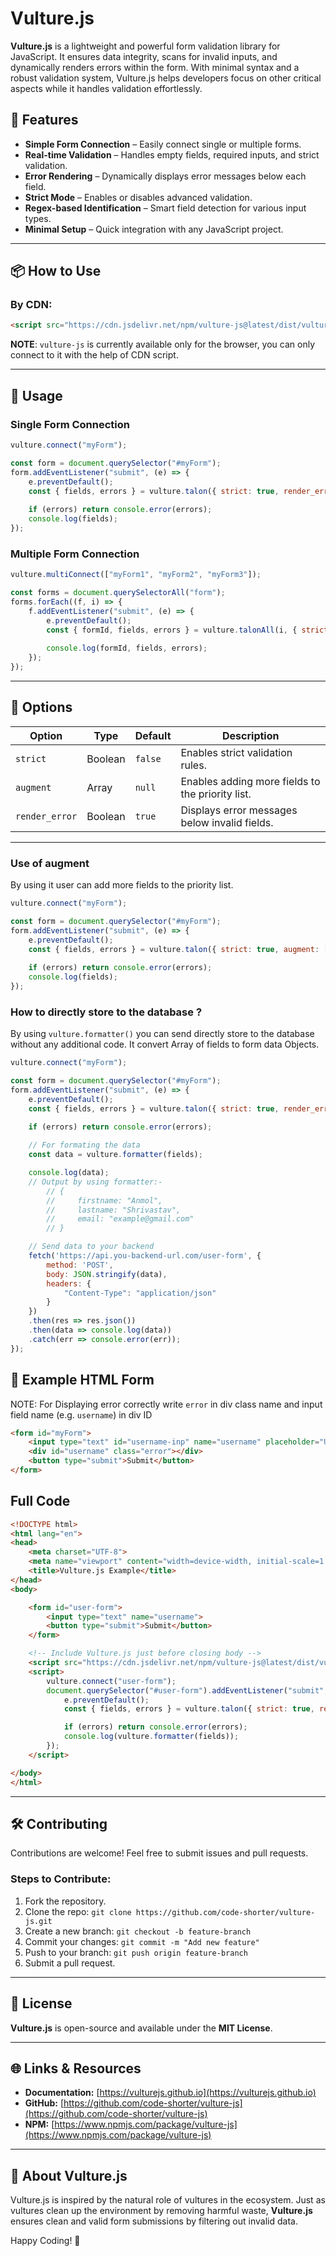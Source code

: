 # Vulture.js

**Vulture.js** is a lightweight and powerful form validation library for JavaScript. It ensures data integrity, scans for invalid inputs, and dynamically renders errors within the form. With minimal syntax and a robust validation system, Vulture.js helps developers focus on other critical aspects while it handles validation effortlessly.

## 🚀 Features
- **Simple Form Connection** – Easily connect single or multiple forms.
- **Real-time Validation** – Handles empty fields, required inputs, and strict validation.
- **Error Rendering** – Dynamically displays error messages below each field.
- **Strict Mode** – Enables or disables advanced validation.
- **Regex-based Identification** – Smart field detection for various input types.
- **Minimal Setup** – Quick integration with any JavaScript project.

---

## 📦 How to Use

### By CDN:
```html
<script src="https://cdn.jsdelivr.net/npm/vulture-js@latest/dist/vulture.min.js"></script>
```
**NOTE**: `vulture-js`  is currently available only for the browser, you can only connect to it with the help of CDN script.

---

## 🔧 Usage

### Single Form Connection
```js
vulture.connect("myForm");

const form = document.querySelector("#myForm");
form.addEventListener("submit", (e) => {
    e.preventDefault();
    const { fields, errors } = vulture.talon({ strict: true, render_error: true });
    
    if (errors) return console.error(errors);
    console.log(fields);
});
```

### Multiple Form Connection
```js
vulture.multiConnect(["myForm1", "myForm2", "myForm3"]);

const forms = document.querySelectorAll("form");
forms.forEach((f, i) => {
    f.addEventListener("submit", (e) => {
        e.preventDefault();
        const { formId, fields, errors } = vulture.talonAll(i, { strict: true, render_error: true });
        
        console.log(formId, fields, errors);
    });
});
```

---

## 🎯 Options
| Option           | Type    | Default | Description |
|-----------------|---------|---------|-------------|
| `strict`        | Boolean | `false` | Enables strict validation rules. |
| `augment`       | Array   | `null`  | Enables adding more fields to the priority list. |
| `render_error`  | Boolean | `true`  | Displays error messages below invalid fields. |

---

### Use of augment
By using it user can add more fields to the priority list.

```js
vulture.connect("myForm");

const form = document.querySelector("#myForm");
form.addEventListener("submit", (e) => {
    e.preventDefault();
    const { fields, errors } = vulture.talon({ strict: true, augment: ['tags', 'links'], render_error: true });
    
    if (errors) return console.error(errors);
    console.log(fields);
});
```

### How to directly store to the database ?
By using `vulture.formatter()` you can send directly store to the database without any additional code.
It convert Array of fields to form data Objects.

```js
vulture.connect("myForm");

const form = document.querySelector("#myForm");
form.addEventListener("submit", (e) => {
    e.preventDefault();
    const { fields, errors } = vulture.talon({ strict: true, render_error: true });
    
    if (errors) return console.error(errors);

    // For formating the data
    const data = vulture.formatter(fields);

    console.log(data);
    // Output by using formatter:-
        // {
        //     firstname: "Anmol",
        //     lastname: "Shrivastav",
        //     email: "example@gmail.com"
        // }

    // Send data to your backend
    fetch('https://api.you-backend-url.com/user-form', {
        method: 'POST',
        body: JSON.stringify(data),
        headers: {
            "Content-Type": "application/json"
        }
    })
    .then(res => res.json())
    .then(data => console.log(data))
    .catch(err => console.error(err));
});
```

## 📌 Example HTML Form
NOTE: For Displaying error correctly write `error` in div class name and input field name (e.g. `username`) in div ID

```html
<form id="myForm">
    <input type="text" id="username-inp" name="username" placeholder="Username">
    <div id="username" class="error"></div>
    <button type="submit">Submit</button>
</form>
```

## Full Code
```html
<!DOCTYPE html>
<html lang="en">
<head>
    <meta charset="UTF-8">
    <meta name="viewport" content="width=device-width, initial-scale=1.0">
    <title>Vulture.js Example</title>
</head>
<body>

    <form id="user-form">
        <input type="text" name="username">
        <button type="submit">Submit</button>
    </form>

    <!-- Include Vulture.js just before closing body -->
    <script src="https://cdn.jsdelivr.net/npm/vulture-js@latest/dist/vulture.min.js"></script>
    <script>
        vulture.connect("user-form");
        document.querySelector("#user-form").addEventListener("submit", (e) => {
            e.preventDefault();
            const { fields, errors } = vulture.talon({ strict: true, render_error: true });

            if (errors) return console.error(errors);
            console.log(vulture.formatter(fields));
        });
    </script>

</body>
</html>
```

---

## 🛠️ Contributing
Contributions are welcome! Feel free to submit issues and pull requests.

### Steps to Contribute:
1. Fork the repository.
2. Clone the repo: `git clone https://github.com/code-shorter/vulture-js.git`
3. Create a new branch: `git checkout -b feature-branch`
4. Commit your changes: `git commit -m "Add new feature"`
5. Push to your branch: `git push origin feature-branch`
6. Submit a pull request.

---

## 📜 License
**Vulture.js** is open-source and available under the **MIT License**.

---

## 🌐 Links & Resources
- **Documentation:** [https://vulturejs.github.io](https://vulturejs.github.io)
- **GitHub:** [https://github.com/code-shorter/vulture-js](https://github.com/code-shorter/vulture-js)
- **NPM:** [https://www.npmjs.com/package/vulture-js](https://www.npmjs.com/package/vulture-js)

---

## 🦅 About Vulture.js
Vulture.js is inspired by the natural role of vultures in the ecosystem. Just as vultures clean up the environment by removing harmful waste, **Vulture.js** ensures clean and valid form submissions by filtering out invalid data.

Happy Coding! 🎉

